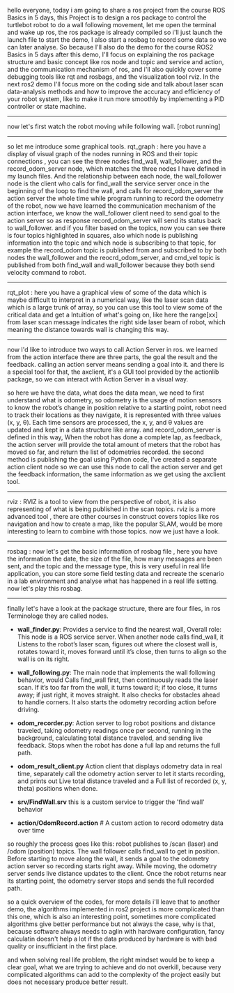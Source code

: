 hello everyone, today i am going to share a ros project from the course ROS Basics in 5 days, this Project is to design a ros package to control the turtlebot robot to do a wall following movement, let me open the terminal and wake up ros, the ros package is already compiled so i'll just launch the launch file to start the demo, I also start a rosbag to record some data so we can later analyse.  So because I'll also do the demo for the course ROS2 Basics in 5 days after this demo, I'll focus on explaining the ros package structure and basic concept like ros node and topic and service and action, and the communication mechanism of ros, and i'll also quickly cover some debugging tools like rqt and rosbags, and the visualization tool rviz. In the next ros2 demo I'll focus more on the coding side and talk about laser scan data-analysis methods and how to improve the accuracy and efficiency of your robot system, like to make it run more smoothly by implementing a PID controller or state machine. 

---

now let's first watch the robot moving while following wall. [robot running]

---

so let me introduce some graphical tools.
rqt_graph :  here you have a display of visual graph of the nodes running in ROS and their topic connections , you can see the three nodes find_wall, wall_follower, and the record_odom_server node, which matches the three nodes I have defined in my launch files. And the relationship between each node, the wall_follower node is the client who calls for find_wall the service server once in the beginning of the loop to find the wall, and calls for record_odom_server the action server the whole time while program running to record the odometry of the robot, now we have learned the communication mechanism of the action interface, we know the wall_follower client need to send goal to the action server so as response record_odom_server will send its status back to wall_follower.
and if you filter based on the topics, now you can see there is four topics highlighted in squares, also which node is publishing information into the topic and which node is subscribing to that topic, for example the record_odom topic is published from and subscribed to by both nodes the wall_follower and the reocrd_odom_server, and cmd_vel topic is published from both find_wall and wall_follower because they both send velocity command to robot.

---

rqt_plot : here you have a graphical view of some of the data which is maybe difficult to interpret in a numerical way, like the laser scan data which is a large trunk of array, so you can use this tool to view some of the critical data and get a Intuition of what's going on, like here the range[xx] from laser scan message indicates the right side laser beam of robot, which meaning the distance towards wall is changing this way.

---


now I'd like to introduce two ways to call Action Server in ros.
we learned from the action interface there are three parts, the goal the result and the feedback. calling an action server means sending a goal into it. and there is a special tool for that, the axclient, it's a GUI tool provided by the actionlib package, so we can interact with Action Server in a visual way. 

so here we have the data, what does the data mean, we need to first understand what is odometry, so odometry is the usage of motion sensors to know the robot’s change in position relative to a starting point, robot need to track their locations as they navigate, it is represented with three values (x, y, θ). Each time sensors are processed, the x, y, and θ values are updated and kept in a data structure like array.
and record_odom_server is defined in this way, When the robot has done a complete lap, as feedback, the action server will provide the total amount of meters that the robot has moved so far, and return the list of odometries recorded.
the second method is publishing the goal using Python code, I've created a separate action client node so we can use this node to call the action server and get the feedback information, the same information as we get using the axclient tool.

---

rviz : RVIZ is a tool to view from the perspective of robot, it is also representing of what is being published in the scan topics. rviz is a more advanced tool , there are other courses in construct covers topics like ros navigation and how to create a map, like the popular SLAM, would be more interesting to learn to combine with those topics. now we just have a look.

---

rosbag : now let's get the basic information of rosbag file , here you have the information the date, the size of the file, how many messages are been sent, and the topic and the message type, this is very useful in real life application, you can store some field testing data and recreate the scenario in a lab environment and analyse what has happened in a real life setting. 
now let's play this rosbag. 

---

finally let's have a look at the package structure, there are four files, in ros Terminologe they are called nodes.

- **wall_finder.py**: Provides a service to find the nearest wall, Overall role: This node is a ROS service server. When another node calls find_wall, it Listens to the robot’s laser scan, figures out where the closest wall is, rotates toward it, moves forward until it’s close, then turns to align so the wall is on its right.

- **wall_following.py**:  The main node that implements the wall following behavior, would Calls find_wall first, then continuously reads the laser scan. If it’s too far from the wall, it turns toward it; if too close, it turns away; if just right, it moves straight. It also checks for obstacles ahead to handle corners. It also starts the odometry recording action before driving.

- **odom_recorder.py**: Action server to log robot positions and distance traveled, taking odometry readings once per second, running in the background, calculating total distance traveled, and sending live feedback. Stops when the robot has done a full lap and returns the full path.

- **odom_result_client.py**  Action client that displays odometry data in real time, separately call the odometry action server to let it starts recording, and prints out Live total distance traveled and a Full list of recorded (x, y, theta) positions when done.
-  **srv/FindWall.srv**       this is a custom service to trigger the 'find wall' behavior
-  **action/OdomRecord.action**  # A custom action to record odometry data over time

so roughly the process goes like this:
robot publishes to /scan (laser) and /odom (position) topics.
The wall follower calls find_wall to get in position.
Before starting to move along the wall, it sends a goal to the odometry action server so recording starts right away.
While moving, the odometry server sends live distance updates to the client.
Once the robot returns near its starting point, the odometry server stops and sends the full recorded path.

so a quick overview of the codes, for more details i'll leave that to another demo, the algorithms implemented in ros2 project is more complicated than this one, which is also an interesting point, sometimes more complicated algorithms give better performance but not always the case, why is that, because software always needs to aglin with hardware configuration, fancy calculatin doesn't help a lot if the data produced by hardware is with bad quality or insufficiant in the first place.

and when solving real life problem, the right mindset would be to keep a clear goal, what we are trying to achieve and do not overkill, because very complicated algorithms can add to the complexity of the project easily but does not necessary produce better result. 










